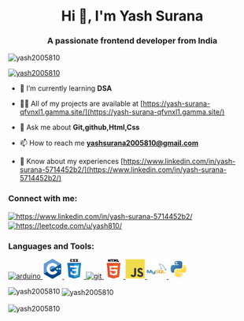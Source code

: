 <h1 align="center">Hi 👋, I'm Yash Surana</h1>
<h3 align="center">A passionate frontend developer from India</h3>

<p align="left"> <img src="https://komarev.com/ghpvc/?username=yash2005810&label=Profile%20views&color=0e75b6&style=flat" alt="yash2005810" /> </p>

<p align="left"> <a href="https://github.com/ryo-ma/github-profile-trophy"><img src="https://github-profile-trophy.vercel.app/?username=yash2005810" alt="yash2005810" /></a> </p>

- 🌱 I’m currently learning **DSA**

- 👨‍💻 All of my projects are available at [https://yash-surana-qfvnxl1.gamma.site/](https://yash-surana-qfvnxl1.gamma.site/)

- 💬 Ask me about **Git,github,Html,Css**

- 📫 How to reach me **yashsurana2005810@gmail.com**

- 📄 Know about my experiences [https://www.linkedin.com/in/yash-surana-5714452b2/](https://www.linkedin.com/in/yash-surana-5714452b2/)

<h3 align="left">Connect with me:</h3>
<p align="left">
<a href="https://linkedin.com/in/https://www.linkedin.com/in/yash-surana-5714452b2/" target="blank"><img align="center" src="https://raw.githubusercontent.com/rahuldkjain/github-profile-readme-generator/master/src/images/icons/Social/linked-in-alt.svg" alt="https://www.linkedin.com/in/yash-surana-5714452b2/" height="30" width="40" /></a>
<a href="https://www.leetcode.com/https://leetcode.com/u/yash810/" target="blank"><img align="center" src="https://raw.githubusercontent.com/rahuldkjain/github-profile-readme-generator/master/src/images/icons/Social/leet-code.svg" alt="https://leetcode.com/u/yash810/" height="30" width="40" /></a>
</p>

<h3 align="left">Languages and Tools:</h3>
<p align="left"> <a href="https://www.arduino.cc/" target="_blank" rel="noreferrer"> <img src="https://cdn.worldvectorlogo.com/logos/arduino-1.svg" alt="arduino" width="40" height="40"/> </a> <a href="https://www.w3schools.com/cpp/" target="_blank" rel="noreferrer"> <img src="https://raw.githubusercontent.com/devicons/devicon/master/icons/cplusplus/cplusplus-original.svg" alt="cplusplus" width="40" height="40"/> </a> <a href="https://www.w3schools.com/css/" target="_blank" rel="noreferrer"> <img src="https://raw.githubusercontent.com/devicons/devicon/master/icons/css3/css3-original-wordmark.svg" alt="css3" width="40" height="40"/> </a> <a href="https://git-scm.com/" target="_blank" rel="noreferrer"> <img src="https://www.vectorlogo.zone/logos/git-scm/git-scm-icon.svg" alt="git" width="40" height="40"/> </a> <a href="https://www.w3.org/html/" target="_blank" rel="noreferrer"> <img src="https://raw.githubusercontent.com/devicons/devicon/master/icons/html5/html5-original-wordmark.svg" alt="html5" width="40" height="40"/> </a> <a href="https://developer.mozilla.org/en-US/docs/Web/JavaScript" target="_blank" rel="noreferrer"> <img src="https://raw.githubusercontent.com/devicons/devicon/master/icons/javascript/javascript-original.svg" alt="javascript" width="40" height="40"/> </a> <a href="https://www.mysql.com/" target="_blank" rel="noreferrer"> <img src="https://raw.githubusercontent.com/devicons/devicon/master/icons/mysql/mysql-original-wordmark.svg" alt="mysql" width="40" height="40"/> </a> <a href="https://www.python.org" target="_blank" rel="noreferrer"> <img src="https://raw.githubusercontent.com/devicons/devicon/master/icons/python/python-original.svg" alt="python" width="40" height="40"/> </a> </p>

<p><img align="left" src="https://github-readme-stats.vercel.app/api/top-langs?username=yash2005810&show_icons=true&locale=en&layout=compact" alt="yash2005810" /></p>

<p>&nbsp;<img align="center" src="https://github-readme-stats.vercel.app/api?username=yash2005810&show_icons=true&locale=en" alt="yash2005810" /></p>

<p><img align="center" src="https://github-readme-streak-stats.herokuapp.com/?user=yash2005810&" alt="yash2005810" /></p>
